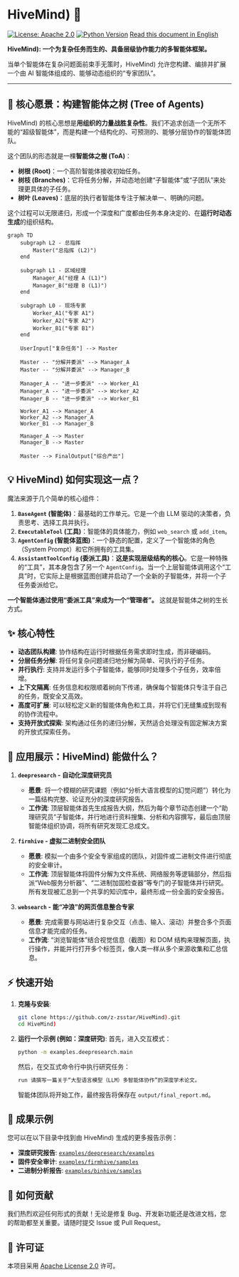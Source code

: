 # HiveMind) 🐝

[![License: Apache 2.0](https://img.shields.io/badge/License-Apache%202.0-blue.svg)](https://opensource.org/licenses/Apache-2.0)
[![Python Version](https://img.shields.io/badge/python-3.9+-blue.svg)](https://www.python.org/downloads/)
[Read this document in English](./README_EN.md)

**HiveMind): 一个为复杂任务而生的、具备层级协作能力的多智能体框架。**

当单个智能体在复杂问题面前束手无策时，HiveMind) 允许您构建、编排并扩展一个由 AI 智能体组成的、能够动态组织的“专家团队”。

---

## 🌟 核心愿景：构建智能体之树 (Tree of Agents)

HiveMind) 的核心思想是**用组织的力量战胜复杂性**。我们不追求创造一个无所不能的“超级智能体”，而是构建一个结构化的、可预测的、能够分层协作的智能体团队。

这个团队的形态就是一棵**智能体之樹 (ToA)**：

*   **树根 (Root)**：一个高阶智能体接收初始任务。
*   **树枝 (Branches)**：它将任务分解，并动态地创建“子智能体”或“子团队”来处理更具体的子任务。
*   **树叶 (Leaves)**：底层的执行者智能体专注于解决单一、明确的问题。

这个过程可以无限递归，形成一个深度和广度都由任务本身决定的、在**运行时动态生成**的组织结构。

```mermaid
graph TD
    subgraph L2 - 总指挥
        Master("总指挥 (L2)")
    end

    subgraph L1 - 区域经理
        Manager_A("经理 A (L1)")
        Manager_B("经理 B (L1)")
    end

    subgraph L0 - 现场专家
        Worker_A1("专家 A1")
        Worker_A2("专家 A2")
        Worker_B1("专家 B1")
    end

    UserInput["复杂任务"] --> Master
    
    Master -- "分解并委派" --> Manager_A
    Master -- "分解并委派" --> Manager_B
    
    Manager_A -- "进一步委派" --> Worker_A1
    Manager_A -- "进一步委派" --> Worker_A2
    Manager_B -- "进一步委派" --> Worker_B1

    Worker_A1 --> Manager_A
    Worker_A2 --> Manager_A
    Worker_B1 --> Manager_B

    Manager_A --> Master
    Manager_B --> Master
    
    Master --> FinalOutput["综合产出"]
```

## 💡 HiveMind) 如何实现这一点？

魔法来源于几个简单的核心组件：

1.  **`BaseAgent` (智能体)**：最基础的工作单元。它是一个由 LLM 驱动的决策者，负责思考、选择工具并执行。
2.  **`ExecutableTool` (工具)**：智能体的具体能力，例如 `web_search` 或 `add_item`。
3.  **`AgentConfig` (智能体蓝图)**：一个静态的配置，定义了一个智能体的角色（System Prompt）和它所拥有的工具集。
4.  **`AssistantToolConfig` (委派工具)**：**这是实现层级结构的核心**。它是一种特殊的“工具”，其本身包含了另一个 `AgentConfig`。当一个上层智能体调用这个“工具”时，它实际上是根据蓝图创建并启动了一个全新的子智能体，并将一个子任务委派给它。

**一个智能体通过使用“委派工具”来成为一个“管理者”。** 这就是智能体之树的生长方式。

## ✨ 核心特性

*   **动态团队构建**: 协作结构在运行时根据任务需求即时生成，而非硬编码。
*   **分层任务分解**: 将任何复杂问题递归地分解为简单、可执行的子任务。
*   **并行执行**: 支持并发运行多个子智能体，能够同时处理多个子任务，效率倍增。
*   **上下文隔离**: 任务信息和权限顺着树向下传递，确保每个智能体只专注于自己的任务，既安全又高效。
*   **高度可扩展**: 可以轻松定义新的智能体角色和工具，并将它们无缝集成到现有的协作流程中。
*   **支持开放式探索**: 架构通过任务的递归分解，天然适合处理没有固定解决方案的开放式探索任务。

## 🚀 应用展示：HiveMind) 能做什么？

1.  **`deepresearch` - 自动化深度研究员**
    *   **愿景**: 将一个模糊的研究课题（例如“分析大语言模型的幻觉问题”）转化为一篇结构完整、论证充分的深度研究报告。
    *   **工作流**: 顶层智能体首先生成报告大纲，然后为每个章节动态创建一个“助理研究员”子智能体，并行地进行资料搜集、分析和内容撰写，最后由顶层智能体组织协调，将所有研究发现汇总成文。

2.  **`firmhive` - 虚拟二进制安全团队**
    *   **愿景**: 模拟一个由多个安全专家组成的团队，对固件或二进制文件进行彻底的安全审计。
    *   **工作流**: 顶层智能体将固件分解为文件系统、网络服务等逻辑部分，然后指派“Web服务分析器”、“二进制加固检查器”等专门的子智能体并行研究。所有发现被汇总到一个共享的知识库中，最终形成一份全面的安全报告。

3.  **`websearch` - 能“冲浪”的网页信息整合专家**
    *   **愿景**: 完成需要与网站进行复杂交互（点击、输入、滚动）并整合多个页面信息才能完成的任务。
    *   **工作流**: “浏览智能体”结合视觉信息（截图）和 DOM 结构来理解页面，执行操作，并能并行打开多个标签页，像人类一样从多个来源收集和汇总信息。

## ⚡ 快速开始

1.  **克隆与安装**:
    ```bash
    git clone https://github.com/z-zsstar/HiveMind).git
    cd HiveMind)
    ```

2.  **运行一个示例 (例如：深度研究)**:
    首先，进入交互模式：
    ```bash
    python -m examples.deepresearch.main
    ```
    然后，在交互式命令行中执行研究任务：
    ```bash
    run 请撰写一篇关于“大型语言模型（LLM）多智能体协作”的深度学术论文。
    ```
    智能体团队将开始工作，最终报告将保存在 `output/final_report.md`。

## 📂 成果示例

您可以在以下目录中找到由 HiveMind) 生成的更多报告示例：

*   **深度研究报告**: [`examples/deepresearch/examples`](./examples/deepresearch/examples)
*   **固件安全审计**: [`examples/firmhive/samples`](./examples/firmhive/samples)
*   **二进制分析报告**: [`examples/binhive/samples`](./examples/binhive/samples)

## 🤝 如何贡献

我们热烈欢迎任何形式的贡献！无论是修复 Bug、开发新功能还是改进文档，您的帮助都至关重要。请随时提交 Issue 或 Pull Request。

## 📄 许可证

本项目采用 [Apache License 2.0](LICENSE) 许可。
